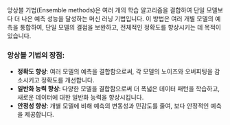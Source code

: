 앙상블 기법(Ensemble methods)은 여러 개의 학습 알고리즘을 결합하여 단일 모델보다 더 나은 예측 성능을 달성하는 머신 러닝 기법입니다. 이 방법은 여러 개별 모델의 예측을 통합하여, 단일 모델의 결점을 보완하고, 전체적인 정확도를 향상시키는 데 목적이 있습니다.

### 앙상블 기법의 장점:

- **정확도 향상**: 여러 모델의 예측을 결합함으로써, 각 모델의 노이즈와 오버피팅을 감소시키고 정확도를 개선합니다.
- **일반화 능력 향상**: 다양한 모델을 결합함으로써 더 폭넓은 데이터 패턴을 학습하고, 새로운 데이터에 대한 일반화 능력을 향상시킵니다.
- **안정성 향상**: 개별 모델에 비해 예측의 변동성과 민감도를 줄여, 보다 안정적인 예측을 제공합니다.